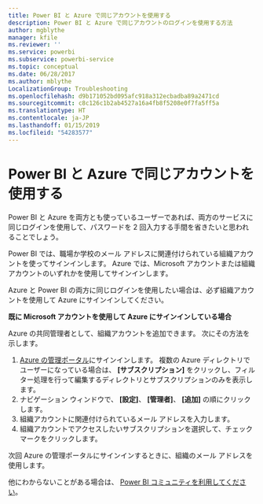 ```yaml
---
title: Power BI と Azure で同じアカウントを使用する
description: Power BI と Azure で同じアカウントのログインを使用する方法
author: mgblythe
manager: kfile
ms.reviewer: ''
ms.service: powerbi
ms.subservice: powerbi-service
ms.topic: conceptual
ms.date: 06/28/2017
ms.author: mblythe
LocalizationGroup: Troubleshooting
ms.openlocfilehash: d9b171052bd095afc918a312ecbadba89a2471cd
ms.sourcegitcommit: c8c126c1b2ab4527a16a4fb8f5208e0f7fa5ff5a
ms.translationtype: HT
ms.contentlocale: ja-JP
ms.lasthandoff: 01/15/2019
ms.locfileid: "54283577"
---
```

# <a name="using-the-same-account-for-power-bi-and-azure"></a>Power BI と Azure で同じアカウントを使用する
Power BI と Azure を両方とも使っているユーザーであれば、両方のサービスに同じログインを使用して、パスワードを 2 回入力する手間を省きたいと思われることでしょう。

Power BI では、職場か学校のメール アドレスに関連付けられている組織アカウントを使ってサインインします。  Azure では、Microsoft アカウントまたは組織アカウントのいずれかを使用してサインインします。

Azure と Power BI の両方に同じログインを使用したい場合は、必ず組織アカウントを使用して Azure にサインインしてください。

**既に Microsoft アカウントを使用して Azure にサインインしている場合**

Azure の共同管理者として、組織アカウントを追加できます。  次にその方法を示します。

1. [Azure の管理ポータル](http://manage.windowsazure.com/)にサインインします。 複数の Azure ディレクトリでユーザーになっている場合は、 **[サブスクリプション]** をクリックし、フィルター処理を行って編集するディレクトリとサブスクリプションのみを表示します。
2. ナビゲーション ウィンドウで、 **[設定]**、 **[管理者]**、 **[追加]** の順にクリックします。
3. 組織アカウントに関連付けられているメール アドレスを入力します。
4. 組織アカウントでアクセスしたいサブスクリプションを選択して、チェック マークをクリックします。

次回 Azure の管理ポータルにサインインするときに、組織のメール アドレスを使用します。

他にわからないことがある場合は、 [Power BI コミュニティを利用してください](http://community.powerbi.com/)。

